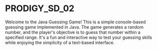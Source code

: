 # PRODIGY_SD_02
Welcome to the Java Guessing Game! This is a simple console-based guessing game implemented in Java. The game generates a random number, and the player's objective is to guess that number within a specified range. It's a fun and interactive way to test your guessing skills while enjoying the simplicity of a text-based interface.
